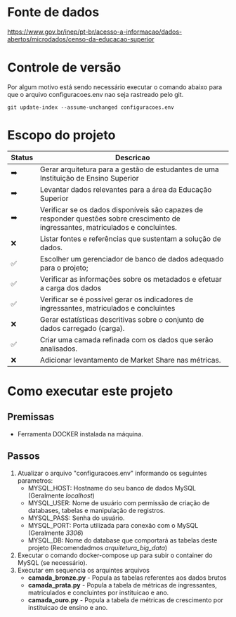 # Fonte de dados
https://www.gov.br/inep/pt-br/acesso-a-informacao/dados-abertos/microdados/censo-da-educacao-superior

# Controle de versão
Por algum motivo está sendo necessário executar o comando abaixo para que o arquivo configuracoes.env nao seja rastreado pelo git.
```
git update-index --assume-unchanged configuracoes.env 
```


# Escopo do projeto

| Status | Descricao                                                                                                                          |
|--------|------------------------------------------------------------------------------------------------------------------------------------|
| ➡️     | Gerar arquitetura para a gestão de estudantes de uma Instituição de Ensino Superior                                                |
| ➡️     | Levantar dados relevantes para a área da Educação Superior                                                                         |
| ➡️     | Verificar se os dados disponíveis são capazes de responder questões sobre crescimento de ingressantes, matriculados e concluintes. |
| ❌     | Listar fontes e referências que sustentam a solução de dados.                                                                      |
| ✅     | Escolher um gerenciador de banco de dados adequado para o projeto;                                                                 |                                                                 
|✅| Verificar as informações sobre os metadados e efetuar a carga dos dados                                                            |
|✅| Verificar se é possível gerar os indicadores de ingressantes, matriculados e concluintes                                           |
|❌| Gerar estatísticas descritivas sobre o conjunto de dados carregado (carga).                                                        |
|✅| Criar uma camada refinada com os dados que serão analisados.|
|❌| Adicionar levantamento de Market Share nas métricas.|

# Como executar este projeto

## Premissas

- Ferramenta DOCKER instalada na máquina.
 
## Passos

1. Atualizar o arquivo "configuracoes.env" informando os seguintes parametros:
    - MYSQL_HOST: Hostname do seu banco de dados MySQL (Geralmente *localhost*)
    - MYSQL_USER: Nome de usuário com permissão de criação de databases, tabelas e manipulação de registros.
    - MYSQL_PASS: Senha do usuário.
    - MYSQL_PORT: Porta utilizada para conexão com o MySQL (Geralmente *3306*)
    - MYSQL_DB: Nome do database que comportará as tabelas deste projeto (Recomendadmos *arquitetura_big_data*)
2. Executar o comando docker-compose up para subir o container do MySQL (se necessário).
3. Executar em sequencia os arquintes arquivos
   - **camada_bronze.py** - Popula as tabelas referentes aos dados brutos
   - **camada_prata.py** - Popula a tabela de métricas de ingressantes, matriculados e concluintes por instituicao e ano.
   - **camada_ouro.py** - Popula a tabela de métricas de crescimento por instituicao de ensino e ano.